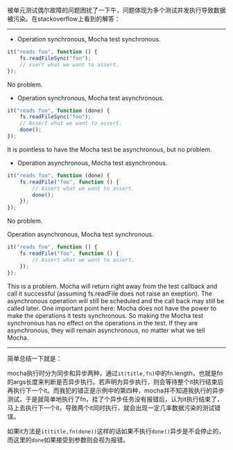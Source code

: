 被单元测试偶尔故障的问题困扰了一下午，问题体现为多个测试并发执行导致数据被污染。在stackoverflow上看到的解答：

****

- Operation synchronous, Mocha test synchronous.

```js
it("reads foo", function () {
    fs.readFileSync("foo");
    // ssert what we want to assert.
});

```
No problem.

- Operation synchronous, Mocha test asynchronous.

```js
it("reads foo", function (done) {
    fs.readFileSync("foo");
    // Assert what we want to assert.
    done();
});
```
It is pointless to have the Mocha test be asynchronous, but no problem.

- Operation asynchronous, Mocha test asynchronous.

```js
it("reads foo", function (done) {
    fs.readFile("foo", function () {
        // Assert what we want to assert.
        done();
    });
});

```
No problem.

Operation asynchronous, Mocha test synchronous.

```js
it("reads foo", function () {
    fs.readFile("foo", function () {
        // Assert what we want to assert.
    });
});

```

This is a problem. Mocha will return right away from the test callback and call it successful (assuming fs.readFile does not raise an exeption). The asynchronous operation will still be scheduled and the call back may still be called later. One important point here: Mocha does not have the power to make the operations it tests synchronous. So making the Mocha test synchronous has no effect on the operations in the test. If they are asynchronous, they will remain asynchronous, no matter what we tell Mocha.

****

简单总结一下就是：

mocha执行时分为同步和异步两种，通过`it(title,fn)`中的fn.length，也就是fn的args长度来判断是否异步执行。若声明为异步执行，则会等待整个it执行结束后再执行下一个it。而我犯的错正是示例中的第四种，mocha并不知道我执行的异步测试，于是就简单地执行了fn，挂了个异步任务没有报错后，认为it执行结束了，马上去执行下一个it，导致两个it同时执行，就会出现一定几率数据污染的测试错误。

如果it方法是`it(title,fn(done))`这样的话如果不执行`done()`异步是不会停止的，而这里的`done`如果接受到参数则会视为报错。